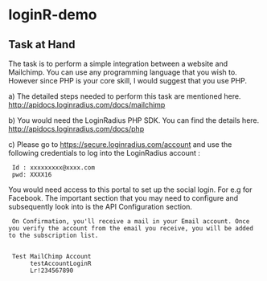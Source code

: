 # loginR-demo

## Task at Hand

The task is to perform a simple integration between a website and Mailchimp. You can use any programming language that you wish to. However since PHP is your core skill, I would suggest that you use PHP.

a) The detailed steps needed to perform this task are mentioned here.  http://apidocs.loginradius.com/docs/mailchimp

b) You would need the LoginRadius PHP SDK. You can find the details here. http://apidocs.loginradius.com/docs/php

c) Please go to https://secure.loginradius.com/account and use the following credentials to log into the LoginRadius account :

     Id : xxxxxxxxx@xxxx.com
     pwd: XXXX16

You would need access to this portal to set up the social login. For e.g for Facebook. The important section that you may need to configure and subsequently look into is the API Configuration section.



     On Confirmation, you'll receive a mail in your Email account. Once you verify the account from the email you receive, you will be added to the subscription list.


     Test MailChimp Account
          testAccountLoginR
          Lr!234567890



